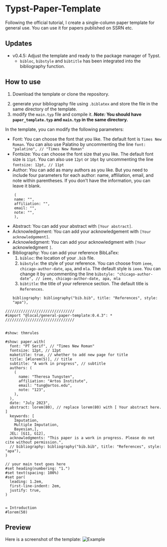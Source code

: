 # Typst-Paper-Template

Following the official tutorial, I create a single-column paper template for general use. You can use it for papers published on SSRN etc.

## Updates

* v0.4.5: Adjust the template and ready to the package manager of Typst.
  * `bibloc`, `bibstyle` and `bibtitle` has been integrated into the bibliography function.

## How to use

1. Download the template or clone the repository.

<!-- (**If you use the latest version `v0.11.0`, you can use `typst init @preview/general-paper-template` to generate the `main.typ` template directly.**) -->

2. generate your bibliography file using `.biblatex` and store the file in the same directory of the template.
3. modify the `main.typ` file and compile it.
   ***Note:* You should have `paper_template.typ` and `main.typ` in the same directory.**

In the template, you can modify the following parameters:

* Font: You can choose the font that you like. The default font is `Times New Roman`. You can also use Palatino by uncommenting the line `font: "palatino", // "Times New Roman"`
* Fontsize: You can choose the font size that you like. The default font size is `11pt`. You can also use `12pt` or `10pt` by uncommenting the line `fontsize: 12pt, // 11pt`
* Author: You can add as many authors as you like. But you need to include four parameters for each author: name, affiliation, email, and note within parentheses. If you don't have the information, you can leave it blank.

```
    (
    name: "",
    affiliation: "",
    email: "",
    note: "",
    ),
```

* Abstract: You can add your abstract with `[Your abstract]`.
* Acknowledgement: You can add your acknowledgement with `[Your acknowledgement]`.
* Acknowledgment: You can add your acknowledgment with `[Your `acknowledgment `]`.
* Bibliography: You can add your reference BibLaTex:
  1. `bibloc`: the location of your `.bib` file.
  2. `bibstyle`: the style of your reference. You can choose from `ieee`, `chicago-author-date`, `apa`, and `mla`. The default style is `ieee`. You can change it by uncommenting the line `bibstyle: "chicago-author-date", // ieee, chicago-author-date, apa, mla`
  3. `bibtitle`: the title of your reference section. The default title is `References`.
  ```
  bibliography: bibliography("bib.bib", title: "References", style: "apa"),
  ```

```
///////////////////////////////
#import "@local/general-paper-template:0.4.3": *
///////////////////////////////


#show: thmrules

#show: paper.with(
  font: "PT Serif", // "Times New Roman"
  fontsize: 12pt, // 12pt
  maketitle: true, // whether to add new page for title
  title: [#lorem(5)], // title 
  subtitle: "A work in progress", // subtitle
  authors: (
    (
      name: "Theresa Tungsten",
      affiliation: "Artos Institute",
      email: "tung@artos.edu",
      note: "123",
    ),
  ),
  date: "July 2023",
  abstract: lorem(80), // replace lorem(80) with [ Your abstract here. ]
  keywords: [
    Imputation,
    Multiple Imputation,
    Bayesian,],
  JEL: [G11, G12],
  acknowledgments: "This paper is a work in progress. Please do not cite without permission.", 
  // bibliography: bibliography("bib.bib", title: "References", style: "apa"),
)

// your main text goes here
#set heading(numbering: "1.")
#set text(spacing: 100%)
#set par(
  leading: 1.2em,
  first-line-indent: 2em,
  justify: true,
)


= Introduction
#lorem(50)
```

## Preview

Here is a screenshot of the template:
![Example](https://minioapi.pjx.ac.cn/img1/2024/03/63ce084e2a43bc2e7e31bd79315a0fb5.png)
